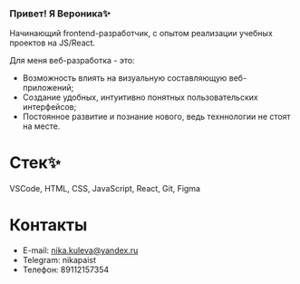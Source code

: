 ### Привет! Я Вероника✨

Начинающий frontend-разработчик, с опытом реализации учебных проектов на JS/React.

Для меня веб-разработка - это:

* Возможность влиять на визуальную составляющую веб-приложений;
* Создание удобных, интуитивно понятных пользовательских интерфейсов;
* Постоянное развитие и познание нового, ведь техннологии не стоят на месте.

# Стек✨
VSCode, HTML, CSS, JavaScript, React, Git, Figma

# Контакты
* E-mail: nika.kuleva@yandex.ru
* Telegram: nikapaist
* Телефон: 89112157354
